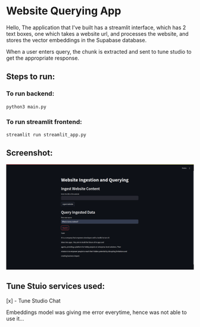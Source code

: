 # Website Querying App

Hello,
The application that I've built has a streamlit interface, which has 2 text boxes, one which takes a website url, and processes the website, and stores the vector embeddings in the Supabase database.

When a user enters query, the chunk is extracted and sent to tune studio to get the appropriate response.

## Steps to run:
### To run backend:
```
python3 main.py
```

### To run streamlit frontend:
```
streamlit run streamlit_app.py
```

## Screenshot:
![alt text](./Application%20working%20image.png)

## Tune Stuio services used:
[x] - Tune Studio Chat

Embeddings model was giving me error everytime, hence was not able to use it...